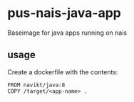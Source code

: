 # pus-nais-java-app
Baseimage for java apps running on nais

## usage
Create a dockerfile with the contents:
```docker
FROM navikt/java:8
COPY /target/<app-name> .
```
